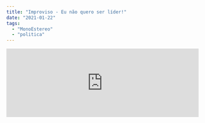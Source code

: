 ```yaml
---
title: "Improviso - Eu não quero ser líder!"
date: "2021-01-22"
tags: 
  - "MonoEstereo"
  - "politica"
---
```


<iframe src="https://anchor.fm/MonoEstéreo/embed/episodes/Improviso---Eu-no-quero-ser-lder-eodgh9" height="180px" width="100%" frameborder="0" scrolling="no" style="width:100%; height:180px;"></iframe>

